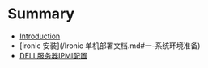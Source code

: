# Summary

* [Introduction](README.md)
* [ironic 安装](/Ironic 单机部署文档.md#一-系统环境准备)
* [DELL服务器IPMI配置](Dell服务器IPMI配置.md)

